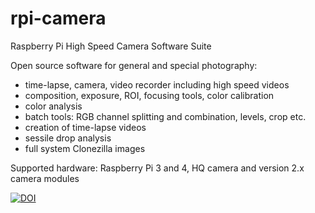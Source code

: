 # rpi-camera
Raspberry Pi High Speed Camera Software Suite

Open source software for general and special photography:
- time-lapse, camera, video recorder including high speed videos
- composition, exposure, ROI, focusing tools, color calibration
- color analysis
- batch tools: RGB channel splitting and combination, levels, crop etc.
- creation of time-lapse videos
- sessile drop analysis
- full system Clonezilla images

Supported hardware: Raspberry Pi 3 and 4, HQ camera and version 2.x camera modules



<a href="https://doi.org/10.5281/zenodo.4300692"><img src="https://zenodo.org/badge/DOI/10.5281/zenodo.4300692.svg" alt="DOI"></a>
